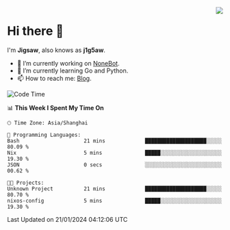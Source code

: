 <a href="#">
  <img align="right" src="https://github-readme-stats.vercel.app/api?username=j1g5awi&count_private=true&show_icons=true&title_color=80070B&text_color=B3B3B3&bg_color=212121&icon_color=80070B" />
</a>

# Hi there 👋

I'm **Jigsaw**, also knows as **j1g5aw**.

- 🔭 I’m currently working on [NoneBot](https://github.com/nonebot).
- 🌱 I’m currently learning Go and Python.
- 📫 How to reach me: [Blog](https://blog.maddestroyer.xyz/).

<!--START_SECTION:waka-->
![Code Time](http://img.shields.io/badge/Code%20Time-1%2C350%20hrs%2045%20mins-blue)

📊 **This Week I Spent My Time On** 

```text
🕑︎ Time Zone: Asia/Shanghai

💬 Programming Languages: 
Bash                     21 mins             ████████████████████░░░░░   80.09 % 
Nix                      5 mins              █████░░░░░░░░░░░░░░░░░░░░   19.30 % 
JSON                     0 secs              ░░░░░░░░░░░░░░░░░░░░░░░░░   00.62 % 

🐱‍💻 Projects: 
Unknown Project          21 mins             ████████████████████░░░░░   80.70 % 
nixos-config             5 mins              █████░░░░░░░░░░░░░░░░░░░░   19.30 % 
```


 Last Updated on 21/01/2024 04:12:06 UTC
<!--END_SECTION:waka-->
